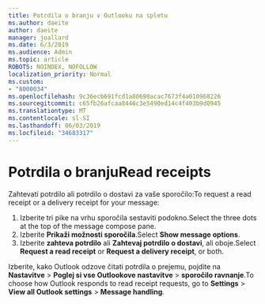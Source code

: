 ```yaml
---
title: Potrdila o branju v Outlooku na spletu
ms.author: daeite
author: daeite
manager: joallard
ms.date: 6/3/2019
ms.audience: Admin
ms.topic: article
ROBOTS: NOINDEX, NOFOLLOW
localization_priority: Normal
ms.custom:
- "8000034"
ms.openlocfilehash: 9c36ecb691fcd1a80690acac7673f4a010968226
ms.sourcegitcommit: c65fb26afcaa8446c3e5490ed14c4f403b9d0945
ms.translationtype: MT
ms.contentlocale: sl-SI
ms.lasthandoff: 06/03/2019
ms.locfileid: "34683317"
---
```

# <a name="read-receipts"></a><span data-ttu-id="e1244-102">Potrdila o branju</span><span class="sxs-lookup"><span data-stu-id="e1244-102">Read receipts</span></span>

<span data-ttu-id="e1244-103">Zahtevati potrdilo ali potrdilo o dostavi za vaše sporočilo:</span><span class="sxs-lookup"><span data-stu-id="e1244-103">To request a read receipt or a delivery receipt for your message:</span></span> 

1. <span data-ttu-id="e1244-104">Izberite tri pike na vrhu sporočila sestaviti podokno.</span><span class="sxs-lookup"><span data-stu-id="e1244-104">Select the three dots at the top of the message compose pane.</span></span>
1. <span data-ttu-id="e1244-105">Izberite **Prikaži možnosti sporočila**.</span><span class="sxs-lookup"><span data-stu-id="e1244-105">Select **Show message options**.</span></span>
1. <span data-ttu-id="e1244-106">Izberite **zahteva potrdilo** ali **Zahtevaj potrdilo o dostavi**, ali oboje.</span><span class="sxs-lookup"><span data-stu-id="e1244-106">Select **Request a read receipt** or **Request a delivery receipt**, or both.</span></span>

<span data-ttu-id="e1244-107">Izberite, kako Outlook odzove čitati potrdila o prejemu, pojdite na **Nastavitve** > **Poglej si vse Outlookove nastavitve** > **sporočilo ravnanje**.</span><span class="sxs-lookup"><span data-stu-id="e1244-107">To choose how Outlook responds to read receipt requests, go to **Settings** > **View all Outlook settings** > **Message handling**.</span></span>